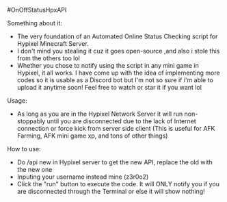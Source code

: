 #OnOffStatusHpxAPI

Something about it:
- The very foundation of an Automated Online Status Checking script for Hypixel Minecraft Server.
- I don't mind you stealing it cuz it goes open-source ,and also i stole this from the others too lol 
- Whether you chose to notify using the script in any mini game in Hypixel, it all works. I have come up with the idea of implementing more codes so it is usable as a Discord bot but I'm not so sure if i'm able to upload it anytime soon! Feel free to watch or star it if you want lol

Usage: 
- As long as you are in the Hypixel Network Server it will run non-stoppably until you are disconnected due to the lack of Internet connection or force kick from server side client (This is useful for AFK Farming, AFK mini game xp, and tons of other things)

How to use:
- Do /api new in Hypixel server to get the new API, replace the old with the new one
- Inputing your username instead mine (z3r0o2)
- Click the "run" button to execute the code. It will ONLY notify you if you are disconnected through the Terminal or else it will show nothing!
